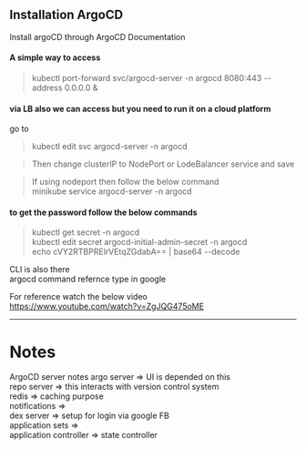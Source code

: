 ## Installation ArgoCD 

Install argoCD through ArgoCD Documentation 

#### A simple way to access 

> kubectl port-forward svc/argocd-server -n argocd 8080:443 --address 0.0.0.0 &

#### via LB also we can access but you need to run it on a cloud platform
go to 
> kubectl edit svc argocd-server -n argocd

> Then change clusterIP to NodePort or LodeBalancer service and save

> If using nodeport then follow the below command<br/>
> minikube service argocd-server -n argocd


#### to get the password follow the below commands 
> kubectl get secret -n argocd<br/>
> kubectl edit secret argocd-initial-admin-secret -n argocd<br/>
> echo cVY2RTBPRElrVEtqZGdabA== | base64 --decode 

CLI is also there<br/>
argocd command refernce type in google 

For reference watch the below video <br/>
https://www.youtube.com/watch?v=ZgJQG475oME 

---

# Notes 

ArgoCD server notes 
argo server => UI is depended on this <br/>
repo server =>  this interacts with version control system <br/>
redis => caching purpose<br/>
notifications => <br/>
dex server => setup for login via google FB <br/>
application sets => <br/>
application controller => state controller 


